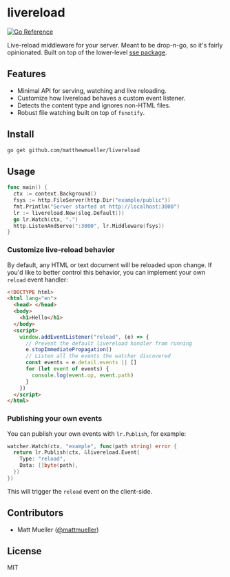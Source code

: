 # livereload

[![Go Reference](https://pkg.go.dev/badge/github.com/matthewmueller/livereload.svg)](https://pkg.go.dev/github.com/matthewmueller/livereload)

Live-reload middleware for your server. Meant to be drop-n-go, so it's fairly opinionated. Built on top of the lower-level [sse package](https://github.com/livebud/sse).

## Features

- Minimal API for serving, watching and live reloading.
- Customize how livereload behaves a custom event listener.
- Detects the content type and ignores non-HTML files.
- Robust file watching built on top of `fsnotify`.

## Install

```sh
go get github.com/matthewmueller/livereload
```

## Usage

```go
func main() {
  ctx := context.Background()
  fsys := http.FileServer(http.Dir("example/public"))
  fmt.Println("Server started at http://localhost:3000")
  lr := livereload.New(slog.Default())
  go lr.Watch(ctx, ".")
  http.ListenAndServe(":3000", lr.Middleware(fsys))
}
```

### Customize live-reload behavior

By default, any HTML or text document will be reloaded upon change. If you'd like to better control this behavior, you can implement your own `reload` event handler:

```html
<!DOCTYPE html>
<html lang="en">
  <head> </head>
  <body>
    <h1>Hello</h1>
  </body>
  <script>
    window.addEventListener("reload", (e) => {
      // Prevent the default livereload handler from running
      e.stopImmediatePropagation()
      // Listen all the events the watcher discovered
      const events = e.detail.events || []
      for (let event of events) {
        console.log(event.op, event.path)
      }
    })
  </script>
</html>
```

### Publishing your own events

You can publish your own events with `lr.Publish`, for example:

```go
watcher.Watch(ctx, "example", func(path string) error {
  return lr.Publish(ctx, &livereload.Event{
    Type: "reload",
    Data: []byte(path),
  })
})
```

This will trigger the `reload` event on the client-side.

## Contributors

- Matt Mueller ([@mattmueller](https://twitter.com/mattmueller))

## License

MIT
